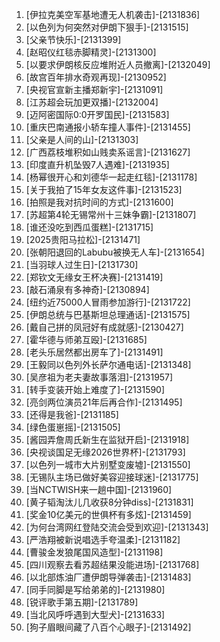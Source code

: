 
1. [伊拉克美空军基地遭无人机袭击]-[2131836]
1. [以色列为何突然对伊朗下狠手]-[2131515]
1. [父亲节快乐]-[2131399]
1. [赵昭仪红毯赤脚精灵]-[2131300]
1. [以要求伊朗核反应堆附近人员撤离]-[2132049]
1. [故宫百年排水奇观再现]-[2130952]
1. [央视官宣新主播郑新宇]-[2131091]
1. [江苏超会玩加更双播]-[2132004]
1. [迈阿密国际0:0开罗国民]-[2131583]
1. [重庆巴南通报小轿车撞人事件]-[2131455]
1. [父亲是人间的山]-[2131303]
1. [广西荔枝堆积如山贱卖系谣言]-[2131627]
1. [印度直升机坠毁7人遇难]-[2131935]
1. [杨幂很开心和刘德华一起走红毯]-[2131178]
1. [关于我拍了15年女友这件事]-[2131523]
1. [拍照是我对抗时间的方式]-[2131600]
1. [苏超第4轮无锡常州十三妹争霸]-[2131807]
1. [谁还没吃到西瓜蛋糕]-[2131715]
1. [2025贵阳马拉松]-[2131471]
1. [张朝阳退回的Labubu被换无人车]-[2131654]
1. [当羽球人过生日]-[2131730]
1. [郑钦文无缘女王杯决赛]-[2131419]
1. [敲石涌泉有多神奇]-[2130894]
1. [纽约近75000人冒雨参加游行]-[2131722]
1. [伊朗总统与巴基斯坦总理通话]-[2131575]
1. [戴自己拼的凤冠好有成就感]-[2130427]
1. [霍华德与师弟互殴]-[2131685]
1. [老头乐居然都出房车了]-[2131491]
1. [王毅同以色列外长萨尔通电话]-[2131348]
1. [吴彦祖为老夫妻故事落泪]-[2131957]
1. [转手变装开始上难度了]-[2131590]
1. [亮剑两位演员21年后再合作]-[2131495]
1. [还得是我爸]-[2131185]
1. [绿色蛋崽摇]-[2131505]
1. [酱园弄詹周氏新生在监狱开启]-[2131918]
1. [央视谈国足无缘2026世界杯]-[2131793]
1. [以色列一城市大片别墅变废墟]-[2131550]
1. [无锡队主场已做好美容迎接球迷]-[2131775]
1. [当NCTWISH来一趟中国]-[2131960]
1. [黄子韬淘汰儿几收获8分钟diss]-[2131831]
1. [奖金10亿美元的世俱杯有多炫]-[2131459]
1. [为何台湾网红登陆交流会受到欢迎]-[2131343]
1. [严浩翔被新说唱选手夸温柔]-[2131182]
1. [曹骏金发狼尾国风造型]-[2131198]
1. [四川观察去看苏超结果没能进场]-[2131768]
1. [以北部炼油厂遭伊朗导弹袭击]-[2131483]
1. [同手同脚是写给弟弟的]-[2131980]
1. [锐评歌手第五期]-[2131789]
1. [当北风呼呼遇到大型犬]-[2131633]
1. [狗子眉眼间藏了八百个心眼子]-[2131492]